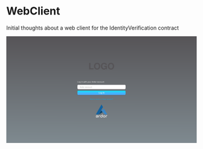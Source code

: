 # WebClient
Initial thoughts about a web client for the IdentityVerification contract

![](./login-screen.svg)
